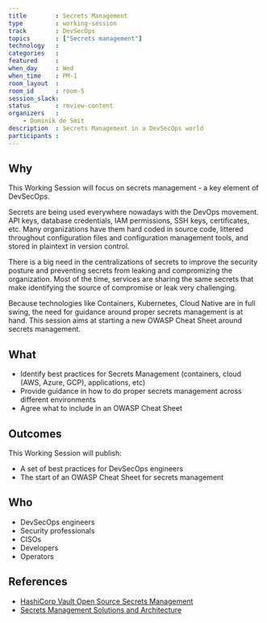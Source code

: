 ```yaml
---
title        : Secrets Management
type         : working-session
track        : DevSecOps
topics       : ["Secrets management"]
technology   :
categories   :                      
featured     :
when_day     : Wed
when_time    : PM-1
room_layout  :                    
room_id      : room-5
session_slack: 
status       : review-content              
organizers   :
    - Dominik de Smit
description  : Secrets Management in a DevSecOps world
participants :
---
```


## Why

This Working Session will focus on secrets management - a key element of DevSecOps.

Secrets are being used everywhere nowadays with the DevOps movement. API keys, database credentials, IAM permissions, SSH keys, certificates, etc. Many organizations have them hard coded in source code, littered throughout configuration files and configuration management tools, and stored in plaintext in version control. 

There is a big need in the centralizations of secrets to improve the security posture and preventing secrets from leaking and compromizing the organization. Most of the time, services are sharing the same secrets that make identifying the source of compromise or leak very challenging. 

Because technologies like Containers, Kubernetes, Cloud Native are in full swing, the need for guidance around proper secrets management is at hand. This session aims at starting a new OWASP Cheat Sheet around secrets management.

## What

- Identify best practices for Secrets Management (containers, cloud (AWS, Azure, GCP), applications, etc)
- Provide guidance in how to do proper secrets management across different environments
- Agree what to include in an OWASP Cheat Sheet

## Outcomes

This Working Session will publish:

- A set of best practices for DevSecOps engineers
- The start of an OWASP Cheat Sheet for secrets management

## Who

* DevSecOps engineers
* Security professionals
* CISOs
* Developers
* Operators

## References

- [HashiCorp Vault Open Source Secrets Management](https://www.slideshare.net/KangarootLinux/hashicorp-vault-open-source-secrets-management-at-open18)
- [Secrets Management Solutions and Architecture](https://www.slideshare.net/ChenYuechuan/overview-of-secret-management-solutions-and-architecture)

